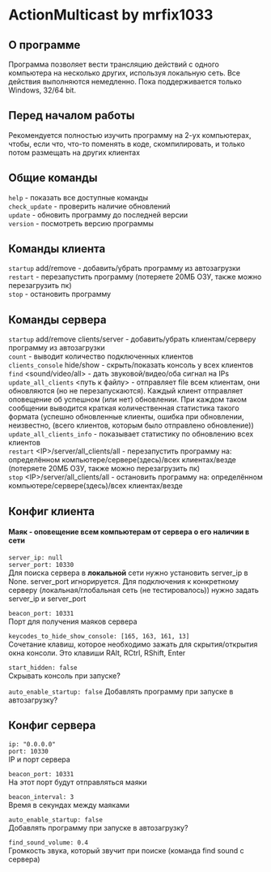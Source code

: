 # ActionMulticast by mrfix1033

## О программе

Программа позволяет вести трансляцию действий с одного компьютера на несколько других, используя локальную сеть.
Все действия выполняются немедленно. Пока поддерживается только Windows, 32/64 bit.

## Перед началом работы

Рекомендуется полностью изучить программу на 2-ух компьютерах, чтобы, если что, что-то поменять в коде, скомпилировать,
и только потом размещать на других клиентах

## Общие команды

`help` - показать все доступные команды\
`check_update` - проверить наличие обновлений\
`update` - обновить программу до последней версии\
`version` - посмотреть версию программы

## Команды клиента

`startup` add/remove - добавить/убрать программу из автозагрузки\
`restart` - перезапустить программу (потеряете 20МБ ОЗУ, также можно перезагрузить пк)\
`stop` - остановить программу

## Команды сервера

`startup` add/remove clients/server - добавить/убрать клиентам/серверу программу из автозагрузки\
`count` - выводит количество подключенных клиентов\
`clients_console` hide/show - скрыть/показать консоль у всех клиентов\
`find` <sound/video/all> <ip1 ip2 ip3...> - дать звуковой/видео/оба сигнал на IPs\
`update_all_clients` <путь к файлу> - отправляет file всем клиентам, они обновляются (но не перезапускаются).
Каждый клиент отправляет оповещение об успешном (или нет) обновлении.
При каждом таком сообщении выводится краткая количественная статистика такого формата
(успешно обновленные клиенты, ошибка при обновлении, неизвестно, (всего клиентов, которым было отправлено обновление))\
`update_all_clients_info` - показывает статистику по обновлению всех клиентов\
`restart` \<IP\>/server/all_clients/all - перезапустить программу на: определённом компьютере/сервере(здесь)/всех
клиентах/везде (потеряете 20МБ ОЗУ, также можно перезагрузить пк)\
`stop` \<IP\>/server/all_clients/all - остановить программу на: определённом компьютере/сервере(здесь)/всех
клиентах/везде

## Конфиг клиента

#### Маяк - оповещение всем компьютерам от сервера о его наличии в сети

`server_ip: null`\
`server_port: 10330`\
Для поиска сервера в **локальной** сети нужно установить server_ip в None. server_port игнорируется.
Для подключения к конкретному серверу (локальная/глобальная сеть (не тестировалось)) нужно задать server_ip и
server_port

`beacon_port: 10331`\
Порт для получения маяков сервера

`keycodes_to_hide_show_console: [165, 163, 161, 13]`\
Сочетание клавиш, которое необходимо зажать для скрытия/открытия окна консоли. Это клавиши RAlt, RCtrl, RShift, Enter

`start_hidden: false`\
Скрывать консоль при запуске?

`auto_enable_startup: false`
Добавлять программу при запуске в автозагрузку?

## Конфиг сервера

`ip: "0.0.0.0"`\
`port: 10330`\
IP и порт сервера

`beacon_port: 10331`\
На этот порт будут отправляться маяки

`beacon_interval: 3`\
Время в секундах между маяками

`auto_enable_startup: false`\
Добавлять программу при запуске в автозагрузку?

`find_sound_volume: 0.4`\
Громкость звука, который звучит при поиске (команда find sound с сервера)